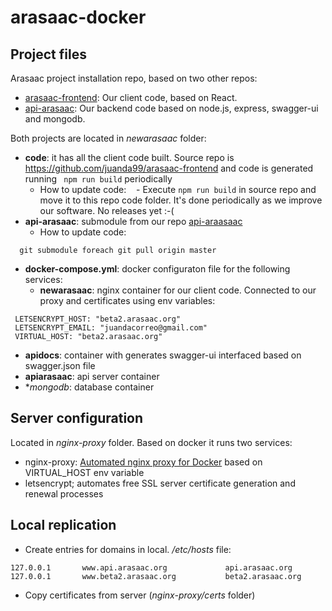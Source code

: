 # arasaac-docker

## Project files

Arasaac project installation repo, based on two other repos:
- [arasaac-frontend](https://github.com/juanda99/arasaac-frontend): Our client code, based on React.
- [api-arasaac](https://github.com/juanda99/api-arasaac): Our backend code based on node.js, express, swagger-ui and mongodb.


Both projects are located in *newarasaac* folder:
- **code**: it has all the client code built. Source repo is https://github.com/juanda99/arasaac-frontend and code is generated running ``` npm run build``` periodically 
  - How to update code:
    - Execute ```npm run build``` in source repo and move it to this repo code folder.  It's done periodically as we improve our software. No releases yet :-(
- **api-arasaac**: submodule from  our repo [api-araasaac](https://github.com/juanda99/api-arasaac)
  - How to update code: 
```
  git submodule foreach git pull origin master
```
- **docker-compose.yml**: docker configuraton file for the following services:
  - **newarasaac**: nginx container for our client code. Connected to our proxy and certificates using env variables:
```
 LETSENCRYPT_HOST: "beta2.arasaac.org"
 LETSENCRYPT_EMAIL: "juandacorreo@gmail.com"
 VIRTUAL_HOST: "beta2.arasaac.org"
```
  - **apidocs**: container with generates swagger-ui interfaced based on swagger.json file
  - **apiarasaac**: api server container
  - **mongodb*: database container


## Server configuration
Located in *nginx-proxy* folder. Based on docker it runs two services:
- nginx-proxy: [Automated nginx proxy for Docker](https://github.com/jwilder/nginx-proxy) based on VIRTUAL_HOST env variable
- letsencrypt; automates free SSL server certificate generation and renewal processes



## Local replication
- Create entries for domains in local. */etc/hosts* file:
```
127.0.0.1       www.api.arasaac.org             api.arasaac.org
127.0.0.1       www.beta2.arasaac.org           beta2.arasaac.org
```

- Copy certificates from server (*nginx-proxy/certs* folder)
